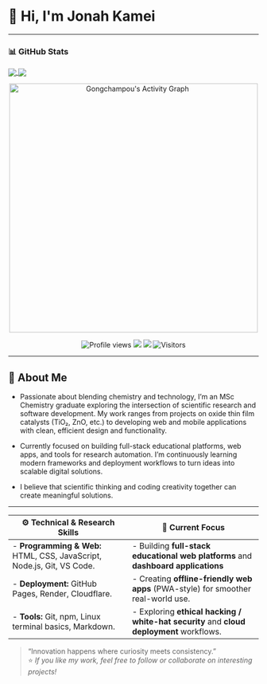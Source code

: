 # 👋 Hi, I'm Jonah Kamei  
---
### 📊 GitHub Stats
<a href="">
      <img align="center" src="https://github-readme-stats-sigma-five.vercel.app/api?username=Gongchampou&Bgstatic&show_icons=true&include_all_commits=true&count_private=true&theme=react&line_height=40" />
    </a>


<a href="">
      <img align="center" src="https://github-readme-stats.vercel.app/api/top-langs/?username=Gongchampou&Bgstatic&theme=react&line_height=40&hide=css"/>
    </a>
<p align="center">
  <img src="https://github-readme-activity-graph.vercel.app/graph?username=Gongchampou&theme=radical&hide_border=true" alt="Gongchampou's Activity Graph" width="500px"/>
</p>
<p align="center">
  <img src="https://komarev.com/ghpvc/?username=Gongchampou&color=blueviolet" alt="Profile views"/>
  <img src="https://img.shields.io/github/followers/Gongchampou?label=Followers&style=for-the-badge"/>
  <img src="https://img.shields.io/github/stars/Gongchampou?label=Stars&style=for-the-badge"/>
  <img src="https://visitor-badge.laobi.icu/badge?page_id=Gongchampou.Gongchampou" alt="Visitors"/>
</p>



---

## 🔹 About Me  
- Passionate about blending chemistry and technology, I’m an MSc Chemistry graduate exploring the intersection of scientific research and software development. My work ranges from projects on oxide thin film catalysts (TiO₂, ZnO, etc.) to developing web and mobile applications with clean, efficient design and functionality.

- Currently focused on building full-stack educational platforms, web apps, and tools for research automation. I’m continuously learning modern frameworks and deployment workflows to turn ideas into scalable digital solutions.
- I believe that scientific thinking and coding creativity together can create meaningful solutions.  
---  
|⚙️ Technical & Research Skills|🚀 Current Focus|
|-----------------------|----------------------------------|
|- **Programming & Web:** HTML, CSS, JavaScript, Node.js, Git, VS Code.  | - Building **full-stack educational web platforms** and **dashboard applications**   |
|- **Deployment:** GitHub Pages, Render, Cloudflare.  |  - Creating **offline-friendly web apps** (PWA-style) for smoother real-world use.    |
|- **Tools:** Git, npm, Linux terminal basics, Markdown.  | - Exploring **ethical hacking / white-hat security** and **cloud deployment** workflows.  |


> “Innovation happens where curiosity meets consistency.”  
⭐️ *If you like my work, feel free to follow or collaborate on interesting projects!*
